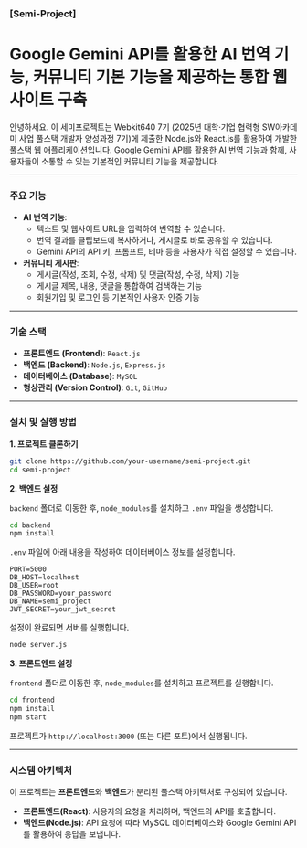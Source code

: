 ### **[Semi-Project]**

# Google Gemini API를 활용한 AI 번역 기능, 커뮤니티 기본 기능을 제공하는 통합 웹사이트 구축

안녕하세요. 이 세미프로젝트는 Webkit640 7기 (2025년 대학·기업 협력형 SW아카데미 사업 풀스택 개발자 양성과정 7기)에 제출한 Node.js와 React.js를 활용하여 개발한 풀스택 웹 애플리케이션입니다. Google Gemini API를 활용한 AI 번역 기능과 함께, 사용자들이 소통할 수 있는 기본적인 커뮤니티 기능을 제공합니다.

-----

### **주요 기능**

  * **AI 번역 기능**:
      * 텍스트 및 웹사이트 URL을 입력하여 번역할 수 있습니다.
      * 번역 결과를 클립보드에 복사하거나, 게시글로 바로 공유할 수 있습니다.
      * Gemini API의 API 키, 프롬프트, 테마 등을 사용자가 직접 설정할 수 있습니다.
  * **커뮤니티 게시판**:
      * 게시글(작성, 조회, 수정, 삭제) 및 댓글(작성, 수정, 삭제) 기능
      * 게시글 제목, 내용, 댓글을 통합하여 검색하는 기능
      * 회원가입 및 로그인 등 기본적인 사용자 인증 기능

-----

### **기술 스택**

  * **프론트엔드 (Frontend)**: `React.js`
  * **백엔드 (Backend)**: `Node.js`, `Express.js`
  * **데이터베이스 (Database)**: `MySQL`
  * **형상관리 (Version Control)**: `Git`, `GitHub`

-----

### **설치 및 실행 방법**

**1. 프로젝트 클론하기**

```bash
git clone https://github.com/your-username/semi-project.git
cd semi-project
```

**2. 백엔드 설정**

`backend` 폴더로 이동한 후, `node_modules`를 설치하고 `.env` 파일을 생성합니다.

```bash
cd backend
npm install
```

`.env` 파일에 아래 내용을 작성하여 데이터베이스 정보를 설정합니다.

```
PORT=5000
DB_HOST=localhost
DB_USER=root
DB_PASSWORD=your_password
DB_NAME=semi_project
JWT_SECRET=your_jwt_secret
```

설정이 완료되면 서버를 실행합니다.

```bash
node server.js
```

**3. 프론트엔드 설정**

`frontend` 폴더로 이동한 후, `node_modules`를 설치하고 프로젝트를 실행합니다.

```bash
cd frontend
npm install
npm start
```

프로젝트가 `http://localhost:3000` (또는 다른 포트)에서 실행됩니다.

-----

### **시스템 아키텍처**

이 프로젝트는 **프론트엔드**와 **백엔드**가 분리된 풀스택 아키텍처로 구성되어 있습니다.

  * **프론트엔드(React)**: 사용자의 요청을 처리하며, 백엔드의 API를 호출합니다.
  * **백엔드(Node.js)**: API 요청에 따라 MySQL 데이터베이스와 Google Gemini API를 활용하여 응답을 보냅니다.

